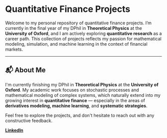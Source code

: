 
# Quantitative Finance Projects

Welcome to my personal repository of quantitative finance projects. I’m currently in the final year of my DPhil in **Theoretical Physics** at the **University of Oxford**, and I am actively exploring **quantitative research** as a career path. This collection of projects reflects my passion for mathematical modeling, simulation, and machine learning in the context of financial markets.

---

## 📬 About Me

I'm currently finishing my DPhil in **Theoretical Physics** at the **University of Oxford**. My academic work focuses on stochastic processes and mathematical modeling of complex systems, which naturally extend into my growing interest in **quantitative finance** — especially in the areas of **derivatives modeling, machine learning**, and **systematic strategies**.

Feel free to explore the projects, and don't hesitate to reach out with any constructive feedback.

**[LinkedIn](https://www.linkedin.com/in/ioannis-hadjifrangiskou-b32302340/)**







<!--
**I-Hadjifrangiskou/I-Hadjifrangiskou** is a ✨ _special_ ✨ repository because its `README.md` (this file) appears on your GitHub profile.

Here are some ideas to get you started:

- 🔭 I’m currently working on ...
- 🌱 I’m currently learning ...
- 👯 I’m looking to collaborate on ...
- 🤔 I’m looking for help with ...
- 💬 Ask me about ...
- 📫 How to reach me: ...
- 😄 Pronouns: ...
- ⚡ Fun fact: ...
-->

